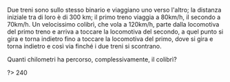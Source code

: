 Due treni sono sullo stesso binario e viaggiano uno verso l'altro; la distanza iniziale tra di loro è di 300 km; il
primo treno viaggia a 80km/h, il secondo a 70km/h. Un velocissimo colibrì, che vola a 120km/h, parte dalla
locomotiva del primo treno e arriva a toccare la locomotiva del secondo, a quel punto si gira e torna indietro
fino a toccare la locomotiva del primo, dove si gira e torna indietro e così via finché i due treni si scontrano.

Quanti chilometri ha percorso, complessivamente, il colibrì?

?> 240
